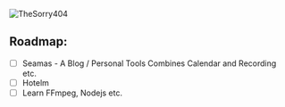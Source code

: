 <p><img src="https://github-readme-stats.vercel.app/api/top-langs?username=TheSorry404&show_icons=true&locale=en&layout=compact" alt="TheSorry404" /></p>
<!-- <p><img align="center" src="https://github-readme-streak-stats.herokuapp.com/?user=TheSorry404&" alt="TheSorry404" /></p> -->

## Roadmap:
- [ ] Seamas - A Blog / Personal Tools Combines Calendar and Recording etc.
- [ ] Hotelm
- [ ] Learn FFmpeg, Nodejs etc.
